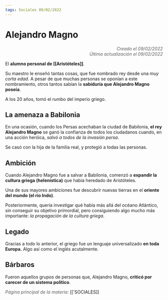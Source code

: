 ```yaml
---
tags: Sociales 09/02/2022
---
```


# Alejandro Magno
<div style="text-align: right; opacity: 0.7; font-style: italic;">Creado el 09/02/2022</div>
<div style="text-align: right; opacity: 0.7; font-style: italic;">Última actualización el 09/02/2022</div>

El **alumno personal de [[Aristóteles]]**.

Su maestro le enseñó tantas cosas, que fue nombrado rey desde una *muy corta edad*. A pesar de que muchas personas se oponían a este nombramiento, otros tantos sabían la **sabiduría que Alejandro Magno poseía**.

A los 20 años, tomó el rumbo del imperio griego.

## La amenaza a Babilonia

En una ocasión, cuando los Persas acechaban la ciudad de Babilonia, **el rey Alejandro Magno** se ganó la confianza de todos los ciudadanos cuando, en una acción heróica, *salvó a todos de la invasión persa*.

Se casó con la hija de la familia real, y protegió a todas las personas.


## Ambición

Cuando Alejandro Magno fue a salvar a Babilonia, comenzó a **expandir la cultura griega (helenística)** que había heredado de Aristóteles.

Una de sus mayores ambiciones fue descubrir nuevas tierras en el **oriente del mundo (el río Indo)**.

Posteriormente, quería investigar qué había más allá del océano Atlántico, sin conseguir su objetivo primordial, pero consiguiendo algo mucho más importante: *la propagación de la cultura griega*.

## Legado

Gracias a todo lo anterior, el griego fue un lenguaje universalizado **en toda Europa.**
Algo así como el inglés acutalmente.

## Bárbaros

Fueron aquellos grupos de personas que, Alejandro Magno, **criticó por carecer de un sistema político**.

<span style="opacity: 0.7; font-style: italic;">Página principal de la materia:</span> [['SOCIALES]]